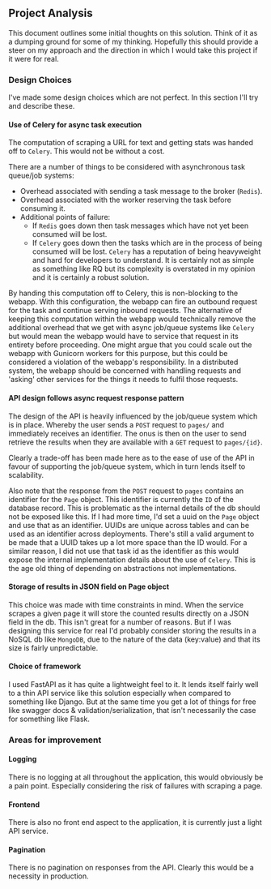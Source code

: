 ## Project Analysis

This document outlines some initial thoughts on this solution.
Think of it as a dumping ground for some of my thinking.
Hopefully this should provide a steer on my approach and 
the direction in which I would take this project if it were for real.


### Design Choices

I've made some design choices which are not perfect. 
In this section I'll try and describe these.

#### Use of Celery for async task execution

The computation of scraping a URL for text and getting stats was handed off to `Celery`.
This would not be without a cost. 

There are a number of things to be considered with asynchronous task queue/job systems:
  - Overhead associated with sending a task message to the broker (`Redis`).
  - Overhead associated with the worker reserving the task before consuming it.
  - Additional points of failure:
    - If `Redis` goes down then task messages which have not yet been consumed will be lost.
    - If `Celery` goes down then the tasks which are in the process of being consumed will be lost.
`Celery` has a reputation of being heavyweight and hard for developers to understand. 
It is certainly not as simple as something like RQ but its complexity is overstated in my opinion and 
it is certainly a robust solution.

By handing this computation off to Celery, this is non-blocking to the webapp. 
With this configuration, the webapp can fire an outbound request for the task and continue serving inbound requests.
The alternative of keeping this computation within the webapp would technically remove the additional overhead that 
we get with async job/queue systems like `Celery` but would mean the webapp would have to service 
that request in its entirety before proceeding. 
One might argue that you could scale out the webapp with Gunicorn workers for this purpose, but this could be 
considered a violation of the webapp's responsibility. 
In a distributed system, the webapp should be concerned with handling requests and 'asking' other services for 
the things it needs to fulfil those requests.

#### API design follows async request response pattern

The design of the API is heavily influenced by the job/queue system which is in place.
Whereby the user sends a `POST` request to `pages/` and immediately receives an identifier.
The onus is then on the user to send retrieve the results when they are available with a `GET` request to `pages/{id}`.

Clearly a trade-off has been made here as to the ease of use of the API in favour of supporting the job/queue system,
which in turn lends itself to scalability.

Also note that the response from the `POST` request to `pages` contains an identifier for the `Page` object.
This identifier is currently the `ID` of the database record. 
This is problematic as the internal details of the db should not be exposed like this. 
If I had more time, I'd set a uuid on the `Page` object and use that as an identifier. 
UUIDs are unique across tables and can be used as an identifier across deployments. 
There's still a valid argument to be made that a UUID takes up a lot more space than the ID would.
For a similar reason, I did not use that task id as the identifier as this would expose the internal implementation
details about the use of `Celery`. This is the age old thing of depending on abstractions not implementations.


#### Storage of results in JSON field on Page object

This choice was made with time constraints in mind. When the service scrapes a given page it will store the counted
results directly on a JSON field in the db. This isn't great for a number of reasons. 
But if I was designing this service for real I'd probably consider storing the results in a NoSQL db like `MongoDB`,
due to the nature of the data (key:value) and that its size is fairly unpredictable.


#### Choice of framework

I used FastAPI as it has quite a lightweight feel to it. It lends itself fairly well to a thin API service like 
this solution especially when compared to something like Django. 
But at the same time you get a lot of things for free like swagger docs & validation/serialization, 
that isn't necessarily the case for something like Flask.


### Areas for improvement

#### Logging

There is no logging at all throughout the application, this would obviously be a pain point.
Especially considering the risk of failures with scraping a page.

#### Frontend

There is also no front end aspect to the application, it is currently just a light API service.


#### Pagination

There is no pagination on responses from the API. Clearly this would be a necessity in production.
